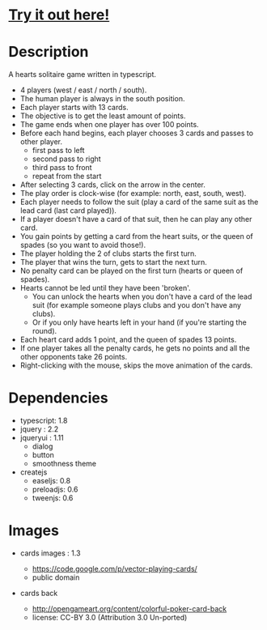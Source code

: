 [Try it out here!](http://nbpt.eu/games/hearts_solitaire/)
==========================================================

Description
===========

A hearts solitaire game written in typescript.


- 4 players (west / east / north / south).
- The human player is always in the south position.
- Each player starts with 13 cards.
- The objective is to get the least amount of points.
- The game ends when one player has over 100 points.
- Before each hand begins, each player chooses 3 cards and passes to other player.
    - first pass to left
    - second pass to right
    - third pass to front
    - repeat from the start
- After selecting 3 cards, click on the arrow in the center.
- The play order is clock-wise (for example: north, east, south, west).
- Each player needs to follow the suit (play a card of the same suit as the lead card (last card played)).
- If a player doesn't have a card of that suit, then he can play any other card.
- You gain points by getting a card from the heart suits, or the queen of spades (so you want to avoid those!).
- The player holding the 2 of clubs starts the first turn.
- The player that wins the turn, gets to start the next turn.
- No penalty card can be played on the first turn (hearts or queen of spades).
- Hearts cannot be led until they have been 'broken'.
    - You can unlock the hearts when you don't have a card of the lead suit (for example someone plays clubs and you don't have any clubs).
    - Or if you only have hearts left in your hand (if you're starting the round).
- Each heart card adds 1 point, and the queen of spades 13 points.
- If one player takes all the penalty cards, he gets no points and all the other opponents take 26 points.
- Right-clicking with the mouse, skips the move animation of the cards.


Dependencies
============

- typescript: 1.8
- jquery : 2.2
- jqueryui : 1.11
    - dialog
    - button
    - smoothness theme
- createjs
    - easeljs: 0.8
    - preloadjs: 0.6
    - tweenjs: 0.6


Images
======

- cards images : 1.3
    - https://code.google.com/p/vector-playing-cards/
    - public domain

- cards back
    - http://opengameart.org/content/colorful-poker-card-back
    - license: CC-BY 3.0 (Attribution 3.0 Un-ported)